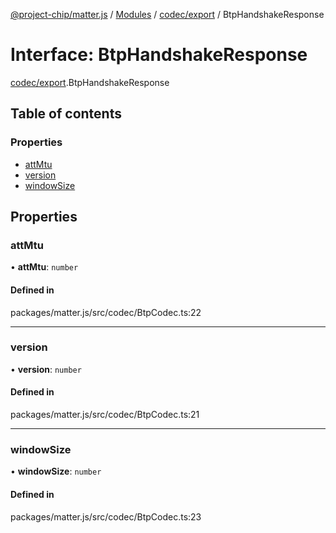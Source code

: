 [@project-chip/matter.js](../README.md) / [Modules](../modules.md) / [codec/export](../modules/codec_export.md) / BtpHandshakeResponse

# Interface: BtpHandshakeResponse

[codec/export](../modules/codec_export.md).BtpHandshakeResponse

## Table of contents

### Properties

- [attMtu](codec_export.BtpHandshakeResponse.md#attmtu)
- [version](codec_export.BtpHandshakeResponse.md#version)
- [windowSize](codec_export.BtpHandshakeResponse.md#windowsize)

## Properties

### attMtu

• **attMtu**: `number`

#### Defined in

packages/matter.js/src/codec/BtpCodec.ts:22

___

### version

• **version**: `number`

#### Defined in

packages/matter.js/src/codec/BtpCodec.ts:21

___

### windowSize

• **windowSize**: `number`

#### Defined in

packages/matter.js/src/codec/BtpCodec.ts:23
